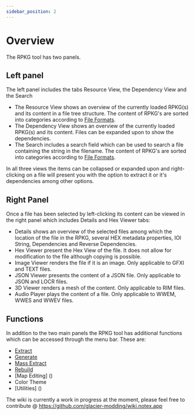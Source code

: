 ```yaml
---
sidebar_position: 2
---
```


# Overview

The RPKG tool has two panels.

## Left panel

The left panel includes the tabs Resource View, the Dependency View and the Search

-   The Resource View shows an overview of the currently loaded RPKG(s) and its content in a file tree structure. The content of RPKG's are sorted into categories according to [File Formats](../../glacier2/fileformats.md).
-   The Dependency View shows an overview of the currently loaded RPKG(s) and its content. Files can be expanded upon to show the dependencies.
-   The Search includes a search field which can be used to search a file containing the string in the filename. The content of RPKG's are sorted into categories according to [File Formats](../../glacier2/fileformats.md).

In all three views the items can be collapsed or expanded upon and right-clicking on a file will present you with the option to extract it or it's dependencies among other options.

## Right Panel

Once a file has been selected by left-clicking its content can be viewed in the right panel which includes Details and Hex Viewer tabs:

-   Details shows an overview of the selected files among which the location of the file in the RPKG, several HEX metadata properties, IOI String, Dependencies and Reverse Dependencies.
-   Hex Viewer present the Hex View of the file. It does not allow for modification to the file although copying is possible.
-   Image Viewer renders the file if it is an image. Only applicable to GFXI and TEXT files.
-   JSON Viewer presents the content of a JSON file. Only applicable to JSON and LOCR files.
-   3D Viewer renders a mesh of the content. Only applicable to RIM files.
-   Audio Player plays the content of a file. Only applicable to WWEM, WWES and WWEV files.

## Functions

In addition to the two main panels the RPKG tool has additional functions which can be accessed through the menu bar.
These are:

-   [Extract](extracting.md)
-   [Generate](generate.md)
-   [Mass Extract](mass_extract.md)
-   [Rebuild](rebuild.md)
-   [Map Editing] ()
-   Color Theme
-   [Utilities] ()

The wiki is currently a work in progress at the moment, please feel free to contribute @ https://github.com/glacier-modding/wiki.notex.app
